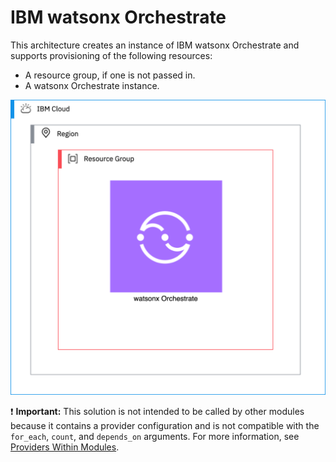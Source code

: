 # IBM watsonx Orchestrate

This architecture creates an instance of IBM watsonx Orchestrate and supports provisioning of the following resources:

- A resource group, if one is not passed in.
- A watsonx Orchestrate instance.

![ai-security-guardrails-watsonx-orchestrate](../../reference-architecture/deployable-architecture-watsonx-orchestrate.svg)

:exclamation: **Important:** This solution is not intended to be called by other modules because it contains a provider configuration and is not compatible with the `for_each`, `count`, and `depends_on` arguments. For more information, see [Providers Within Modules](https://developer.hashicorp.com/terraform/language/modules/develop/providers).
